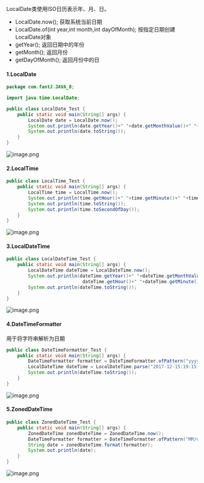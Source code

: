 LocalDate类使用ISO日历表示年、月、日。

* LocalDate.now();  获取系统当前日期
* LocalDate.of(int year,int month,int dayOfMonth);
按指定日期创建LocalDate对象
* getYear();  返回日期中的年份
* getMonth();  返回月份
* getDayOfMonth();  返回月份中的日

####   1.LocalDate
```java
package com.fantJ.JAVA_8;

import java.time.LocalDate;

public class LocalDate_Test {
    public static void main(String[] args) {
        LocalDate date = LocalDate.now();
        System.out.println(date.getYear()+" "+date.getMonthValue()+" "+date.getDayOfMonth());
        System.out.println(date.toString());
    }
}

```

![image.png](http://upload-images.jianshu.io/upload_images/5786888-8ef756b788cc22fe.png?imageMogr2/auto-orient/strip%7CimageView2/2/w/1240)
####   2.LocalTime
```java
public class LocalTime_Test {
    public static void main(String[] args) {
        LocalTime time = LocalTime.now();
        System.out.println(time.getHour()+" "+time.getMinute()+" "+time.getSecond());
        System.out.println(time.toString());
        System.out.println(time.toSecondOfDay());
    }
}
```

![image.png](http://upload-images.jianshu.io/upload_images/5786888-cfaa53942301dc8b.png?imageMogr2/auto-orient/strip%7CimageView2/2/w/1240)
####   3.LocalDateTime
```java
public class LocalDateTime_Test {
    public static void main(String[] args) {
        LocalDateTime dateTime = LocalDateTime.now();
        System.out.println(dateTime.getYear()+" "+dateTime.getMonthValue()+" "+dateTime.getDayOfMonth()+
                            dateTime.getHour()+" "+dateTime.getMinute()+" "+dateTime.getSecond());
        System.out.println(dateTime.toString());
    }
}
```

![image.png](http://upload-images.jianshu.io/upload_images/5786888-efbe7e1b83b1675c.png?imageMogr2/auto-orient/strip%7CimageView2/2/w/1240)
####   4.DateTimeFormatter
用于将字符串解析为日期
```java
public class DateTimeFormatter_Test {
    public static void main(String[] args) {
        DateTimeFormatter formatter = DateTimeFormatter.ofPattern("yyyy-MM-dd:HH:mm:ss");
        LocalDateTime dateTime = LocalDateTime.parse("2017-12-15:19:15:01",formatter);
        System.out.println(dateTime.toString());
    }
}
```

![image.png](http://upload-images.jianshu.io/upload_images/5786888-cce32fe7a0d45e49.png?imageMogr2/auto-orient/strip%7CimageView2/2/w/1240)
####   5.ZonedDateTime
```java
public class ZonedDateTime_Test {
    public static void main(String[] args) {
        ZonedDateTime zonedDateTime = ZonedDateTime.now();
        DateTimeFormatter formatter = DateTimeFormatter.ofPattern("MM/dd/yyyy:HH:mm:ss");
        String date = zonedDateTime.format(formatter);
        System.out.println(date);
    }
}
```

![image.png](http://upload-images.jianshu.io/upload_images/5786888-7f33df8462a96f27.png?imageMogr2/auto-orient/strip%7CimageView2/2/w/1240)
